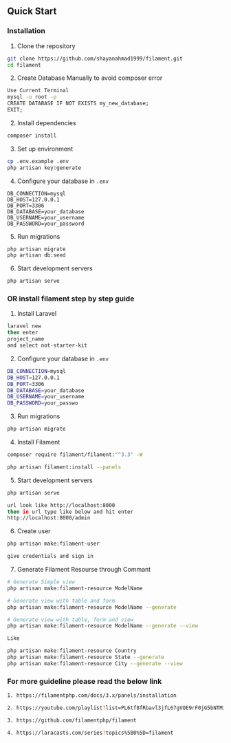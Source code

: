 ## Quick Start

### Installation

1. Clone the repository

```bash
git clone https://github.com/shayanahmad1999/filament.git
cd filament
```

2. Create Database Manually to avoid composer error

```bash
Use Current Terminal
mysql -u root -p
CREATE DATABASE IF NOT EXISTS my_new_database;
EXIT;
```

2. Install dependencies

```bash
composer install
```

3. Set up environment

```bash
cp .env.example .env
php artisan key:generate
```

4. Configure your database in `.env`

```
DB_CONNECTION=mysql
DB_HOST=127.0.0.1
DB_PORT=3306
DB_DATABASE=your_database
DB_USERNAME=your_username
DB_PASSWORD=your_password
```

5. Run migrations

```bash
php artisan migrate
php artisan db:seed
```

6. Start development servers

```bash
php artisan serve
```

### OR install filament step by step guide

1. Install Laravel

```bash
laravel new
then enter
project_name
and select not-starter-kit
```

2. Configure your database in `.env`

```bash
DB_CONNECTION=mysql
DB_HOST=127.0.0.1
DB_PORT=3306
DB_DATABASE=your_database
DB_USERNAME=your_username
DB_PASSWORD=your_passwo
```

3. Run migrations

```bash
php artisan migrate
```

4. Install Filament

```bash
composer require filament/filament:"^3.3" -W

php artisan filament:install --panels
```

5. Start development servers

```bash
php artisan serve

url look like http://localhost:8000
then in url type like below and hit enter
http://localhost:8000/admin
```

6. Create user

```bash
php artisan make:filament-user

give credentials and sign in
```

7. Generate Filament Resourse through Commant

```bash
# Generate Simple view
php artisan make:filament-resource ModelName

# Generate view with table and form
php artisan make:filament-resource ModelName --generate

# Generate view with table, form and view
php artisan make:filament-resource ModelName --generate --view

Like

php artisan make:filament-resource Country
php artisan make:filament-resource State --generate
php artisan make:filament-resource City --generate --view

```

### For more guideline please read the below link

```bash
1. https://filamentphp.com/docs/3.x/panels/installation

2. https://youtube.com/playlist?list=PL6tf8fRbavl3jfL67gVOE9rF0jG5bNTMi&si=4rM8ZNU5APuxfBz5

3. https://github.com/filamentphp/filament

4. https://laracasts.com/series?topics%5B0%5D=filament
```
